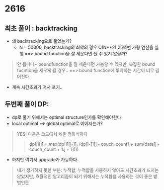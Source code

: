 # 2616

## 최초 풀이 : backtracking

- 왜 backtracking으로 풀었는가?
    - N = 50000, backtracking의 최악의 경우 O(N**2) 25억번 가량 연산을 실행 ==> bound function을 잘 세운다면 풀 수 있지 않을까?

> 안 됩니다~ boundfunction을 잘 세운다면 가능할 수 있지만, 복잡한 bound fucntion을 세우게 될 경우.. ==> bound function에 투자하는 시간이 너무 길어진다

- 계속 시간초과가 떠서 포기..

## 두번째 풀이 DP:

- dp로 풀기 위해서는 optimal structure인가를 확인해야한다
- local optimal ==> global optimal로 이어지는가?

> YES! 다음은 코드에서 세운 점화식이다
>> dp[i][j] = max(dp[i][j-1], (dp[i-1][j - couch_count] + sum(data[j - couch_count + 1:j + 1])))

- 하지만 여기서 upgrade가 가능하다..

> 내가 생가하지 못한 부분: 누적합, 누적합을 사용하지 않아도 시간초과가 뜨지는 않았지만, 효율적인 알고리즘이 되기 위해서는 누적합을 사용하는 것이 좋은 방법인듯




